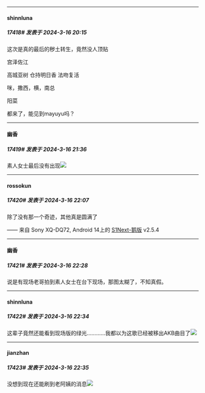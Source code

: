 ﻿
*****

####  shinnluna  
##### 17418#       发表于 2024-3-16 20:15

这次是真的最后的秽土转生，竟然没人顶贴

宫泽佐江

高城亚树 仓持明日香 法吻复活

咪，撒西，横，南总

阳菜

都来了，能见到mayuyu吗？


*****

####  幽香  
##### 17419#       发表于 2024-3-16 21:36

素人女士最后没有出现<img src="https://static.saraba1st.com/image/smiley/face2017/001.png" referrerpolicy="no-referrer">


*****

####  rossokun  
##### 17420#       发表于 2024-3-16 22:07

除了没有那一个奇迹，其他真是圆满了

—— 来自 Sony XQ-DQ72, Android 14上的 [S1Next-鹅版](https://github.com/ykrank/S1-Next/releases) v2.5.4


*****

####  幽香  
##### 17421#       发表于 2024-3-16 22:28

说是有现场老哥拍到素人女士在台下现场，那图太糊了，不知真假。


*****

####  shinnluna  
##### 17422#       发表于 2024-3-16 22:34

这辈子竟然还能看到现场版的绿光…………我都以为这歌已经被移出AKB曲目了<img src="https://static.saraba1st.com/image/smiley/face2017/004.gif" referrerpolicy="no-referrer">

*****

####  jianzhan  
##### 17423#       发表于 2024-3-16 22:35

没想到现在还能刷到老阿姨的消息<img src="https://static.saraba1st.com/image/smiley/face2017/009.gif" referrerpolicy="no-referrer">

